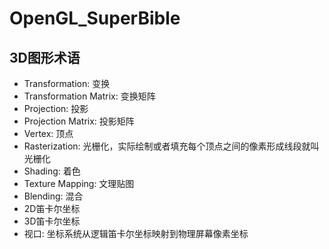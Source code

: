 # OpenGL_SuperBible

## 3D图形术语
  * Transformation: 变换
  * Transformation Matrix: 变换矩阵
  * Projection: 投影
  * Projection Matrix: 投影矩阵
  * Vertex: 顶点
  * Rasterization: 光栅化，实际绘制或者填充每个顶点之间的像素形成线段就叫光栅化
  * Shading: 着色
  * Texture Mapping: 文理贴图
  * Blending: 混合
  * 2D笛卡尔坐标
  * 3D笛卡尔坐标
  * 视口: 坐标系统从逻辑笛卡尔坐标映射到物理屏幕像素坐标
